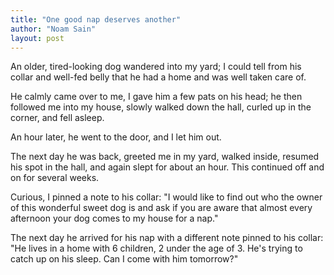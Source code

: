 ```yaml
---
title: "One good nap deserves another"
author: "Noam Sain"
layout: post
---
```


An older, tired-looking dog wandered into my yard; I could tell from his collar and well-fed belly that he had a home and was well taken care of.

He calmly came over to me, I gave him a few pats on his head; he then followed me into my house, slowly walked down the hall, curled up in the corner, and fell asleep.

An hour later, he went to the door, and I let him out.

The next day he was back, greeted me in my yard, walked inside, resumed his spot in the hall, and again slept for about an hour. This continued off and on for several weeks.

Curious, I pinned a note to his collar: "I would like to find out who the owner of this wonderful sweet dog is and ask if you are aware that almost every afternoon your dog comes to my house for a nap."

The next day he arrived for his nap with a different note pinned to his collar: "He lives in a home with 6 children, 2 under the age of 3. He's trying to catch up on his sleep. Can I come with him tomorrow?"